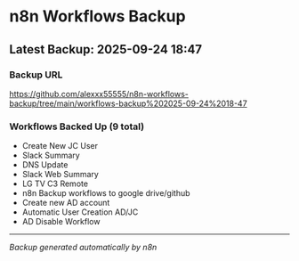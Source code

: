 # n8n Workflows Backup

## Latest Backup: 2025-09-24 18:47

### Backup URL
https://github.com/alexxx55555/n8n-workflows-backup/tree/main/workflows-backup%202025-09-24%2018-47

### Workflows Backed Up (9 total)
- Create New JC User
- Slack Summary
- DNS Update
- Slack Web Summary
- LG TV C3 Remote
- n8n Backup workflows to google drive/github
- Create new AD account
- Automatic User Creation AD/JC
- AD Disable Workflow

---
*Backup generated automatically by n8n*